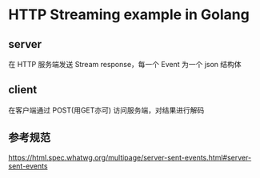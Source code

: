 # HTTP Streaming example in Golang 

## server 
在 HTTP 服务端发送 Stream response，每一个 Event 为一个 json 结构体

## client
在客户端通过 POST(用GET亦可) 访问服务端，对结果进行解码

## 参考规范
https://html.spec.whatwg.org/multipage/server-sent-events.html#server-sent-events